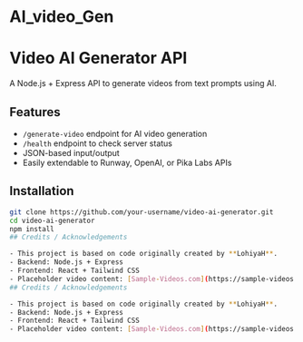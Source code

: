 # AI_video_Gen
# Video AI Generator API

A Node.js + Express API to generate videos from text prompts using AI.

## Features
- `/generate-video` endpoint for AI video generation
- `/health` endpoint to check server status
- JSON-based input/output
- Easily extendable to Runway, OpenAI, or Pika Labs APIs

## Installation
```bash
git clone https://github.com/your-username/video-ai-generator.git
cd video-ai-generator
npm install
## Credits / Acknowledgements

- This project is based on code originally created by **LohiyaH**.
- Backend: Node.js + Express
- Frontend: React + Tailwind CSS
- Placeholder video content: [Sample-Videos.com](https://sample-videos.com/)
## Credits / Acknowledgements

- This project is based on code originally created by **LohiyaH**.
- Backend: Node.js + Express
- Frontend: React + Tailwind CSS
- Placeholder video content: [Sample-Videos.com](https://sample-videos.com/)
